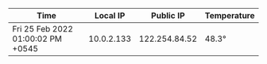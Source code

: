 | Time     | Local IP | Public IP | Temperature |
| ----------- | ----------- | ----------- | ----------- |
| Fri 25 Feb 2022 01:00:02 PM +0545      | 10.0.2.133     | 122.254.84.52  | 48.3° |

